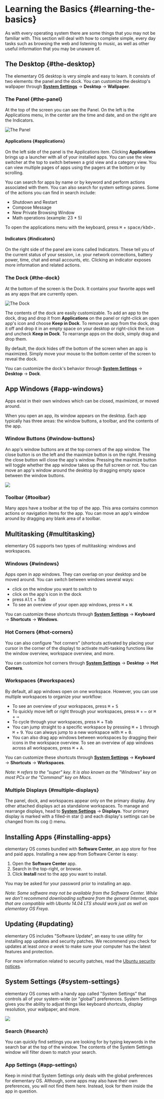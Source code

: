 # Learning the Basics {#learning-the-basics}

As with every operating system there are some things that you may not be familiar with. This section will deal with how to complete simple, every day tasks such as browsing the web and listening to music, as well as other useful information that you may be unaware of.

## The Desktop {#the-desktop}
The elementary OS desktop is very simple and easy to learn. It consists of two elements: the panel and the dock. You can customize the desktop's wallpaper through **[System Settings](/docs/learning-the-basics#system-settings)** → **Desktop** → **Wallpaper**.

### The Panel {#the-panel}
At the top of the screen you can see the Panel. On the left is the Applications menu, in the center are the time and date, and on the right are the Indicators.

![The Panel](../images/docs/learning-the-basics/panel.png)

#### Applications {#applications}
On the left side of the panel is the Applications item. Clicking **Applications** brings up a launcher with all of your installed apps. You can use the view switcher at the top to switch between a grid view and a category view. You can view multiple pages of apps using the pagers at the bottom or by scrolling.

You can search for apps by name or by keyword and perform actions associated with them. You can also search for system settings panes. Some of the actions you can find in search include:

* Shutdown and Restart
* Compose Message
* New Private Browsing Window
* Math operations (example: 23 * 5)

To open the applications menu with the keyboard, press <kbd>⌘</kbd> + <kbd>space/kbd>.

#### Indicators {#indicators}
On the right side of the panel are icons called Indicators. These tell you of the current status of your session, i.e. your network connections, battery power, time, chat and email accounts, etc. Clicking an indicator exposes more information and related actions.

### The Dock {#the-dock}
At the bottom of the screen is the Dock. It contains your favorite apps well as any apps that are currently open.

![The Dock](../images/docs/learning-the-basics/dock.png)

The contents of the dock are easily customizable. To add an app to the dock, drag and drop it from **Applications** on the panel or right-click an open app's icon and choose **Keep in Dock**. To remove an app from the dock, drag it off and drop it in an empty space on your desktop or right-click the icon and uncheck **Keep in Dock**. To rearrange apps on the dock, simply drag and drop them.

By default, the dock hides off the bottom of the screen when an app is maximized. Simply move your mouse to the bottom center of the screen to reveal the dock.

You can customize the dock's behavior through **[System Settings](/docs/learning-the-basics#system-settings)** → **Desktop** → **Dock**.

## App Windows {#app-windows}

Apps exist in their own windows which can be closed, maximized, or moved around.

When you open an app, its window appears on the desktop. Each app typically has three areas: the window buttons, a toolbar, and the contents of the app.

### Window Buttons {#window-buttons}
An app's window buttons are at the top corners of the app window. The close button is on the left and the maximize button is on the right. Pressing the close button will close the app's window. Pressing the maximize button will toggle whether the app window takes up the full screen or not. You can move an app's window around the desktop by dragging empty space between the window buttons.

![](../images/docs/learning-the-basics/windows.png)

### Toolbar {#toolbar}
Many apps have a toolbar at the top of the app. This area contains common actions or navigation items for the app. You can move an app's window around by dragging any blank area of a toolbar.

## Multitasking {#multitasking}

elementary OS supports two types of multitasking: windows and workspaces.

### Windows {#windows}
Apps open in app windows. They can overlap on your desktop and be moved around. You can switch between windows several ways:

* click on the window you want to switch to
* click on the app's icon in the dock
* press <kbd>Alt</kbd> + <kbd>Tab</kbd>
* To see an overview of your open app windows, press <kbd>⌘</kbd> + <kbd>W</kbd>.

You can customize these shortcuts through **[System Settings](/docs/learning-the-basics#system-settings)** → **Keyboard** → **Shortcuts** → **Windows**.

### Hot Corners {#hot-corners}
You can also configure "hot corners" (shortcuts activated by placing your cursor in the corner of the display) to activate multi-tasking functions like the window overview, workspace overview, and more.

You can customize hot corners through **[System Settings](/docs/learning-the-basics#system-settings)** → **Desktop** → **Hot Corners**.

### Workspaces {#workspaces}
By default, all app windows open on one workspace. However, you can use multiple workspaces to organize your workflow:

* To see an overview of your workspaces, press <kbd>⌘</kbd> + <kbd>S</kbd>
* To quickly move left or right through your workspaces, press <kbd>⌘</kbd> + <kbd>←</kbd> or <kbd>⌘</kbd> + <kbd>→</kbd>
* To cycle through your workspaces, press <kbd>⌘</kbd> + <kbd>Tab</kbd>
* You can jump straight to a specific workspace by pressing <kbd>⌘</kbd> + <kbd>1</kbd> through <kbd>⌘</kbd> + <kbd>9</kbd>. You can always jump to a new workspace with <kbd>⌘</kbd> + <kbd>0</kbd>.
* You can also drag app windows between workspaces by dragging their icons in the workspace overview. To see an overview of app windows across all workspaces, press <kbd>⌘</kbd> + <kbd>A</kbd>.

You can customize these shortcuts through **[System Settings](/docs/learning-the-basics#system-settings)** → **Keyboard** → **Shortcuts** → **Workspaces**.

_Note: <kbd>⌘</kbd> refers to the "super" key. It is also known as the "Windows" key on most PCs or the "Command" key on Macs._

### Multiple Displays {#multiple-displays}
The panel, dock, and workspaces appear only on the primary display. Any other attached displays act as standalone workspaces. To manage and rearrange displays, head to **[System Settings](/docs/learning-the-basics#system-settings)** → **Displays**. Your primary display is marked with a filled-in star (<i class="fa fa-star"></i>) and each display's settings can be changed from its cog (<i class="fa fa-cog"></i>) menu.

## Installing Apps {#installing-apps}

elementary OS comes bundled with **Software Center**, an app store for free and paid apps. Installing a new app from Software Center is easy:

1. Open the **Software Center** app.
2. Search in the top-right, or browse.
3. Click **Install** next to the app you want to install.

You may be asked for your password prior to installing an app.

_Note: Some software may not be available from the Software Center. While we don't recommend downloading software from the general Internet, apps that are compatible with Ubuntu 14.04 LTS should work just as well on elementary OS Freya._

## Updating {#updating}

elementary OS includes "Software Update", an easy to use utility for installing app updates and security patches. We recommend you check for updates at least _once a week_ to make sure your computer has the latest features and protection.

For more information related to security patches, read the <a href="http://www.ubuntu.com/usn/trusty/">Ubuntu security notices</a>.

## System Settings {#system-settings}

elementary OS comes with a handy app called "System Settings" that controls all of your system-wide (or "global") preferences. System Settings gives you the ability to adjust things like keyboard shortcuts, display resolution, your wallpaper, and more.

![](../images/docs/learning-the-basics/switchboard.png)

### Search {#search}
You can quickly find settings you are looking for by typing keywords in the search bar at the top of the window. The contents of the System Settings window will filter down to match your search.

### App Settings {#app-settings}
Keep in mind that System Settings only deals with the global preferences for elementary OS. Although, some apps may also have their own preferences, you will not find them here. Instead, look for them inside the app in question.
